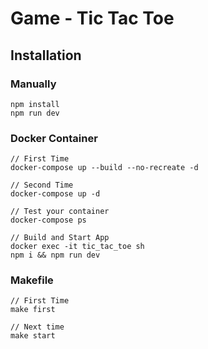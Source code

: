 # Game - Tic Tac Toe

## Installation

### Manually
```
npm install
npm run dev
```

### Docker Container
```
// First Time
docker-compose up --build --no-recreate -d

// Second Time
docker-compose up -d

// Test your container
docker-compose ps

// Build and Start App
docker exec -it tic_tac_toe sh
npm i && npm run dev
```

### Makefile
```
// First Time
make first

// Next time
make start
```